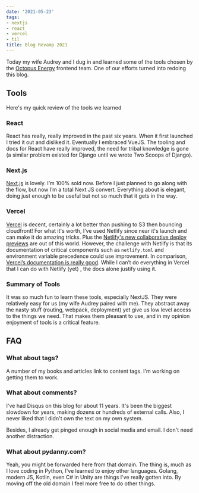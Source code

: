 ```yaml
---
date: '2021-05-23'
tags:
- nextjs
- react
- vercel
- til
title: Blog Revamp 2021
---
```


Today my wife Audrey and I dug in and learned some of the tools chosen by the [Octopus Energy](https://octopusenergy.com) frontend team. One of our efforts turned into redoing this blog. 

## Tools

Here's my quick review of the tools we learned

### React

React has really, really improved in the past six years.  When it first launched I tried it out and disliked it. Eventually I embraced VueJS. The tooling and docs for React have really improved, the need for tribal knowledge is gone (a similar problem existed for Django until we wrote Two Scoops of Django).

### Next.js

[Next.js](https://nextjs.org/) is lovely. I’m 100% sold now. Before I just planned to go along with the flow, but now I’m a total Next JS convert. Everything about is elegant, doing just enough to be useful but not so much that it gets in the way. 

### Vercel

[Vercel](https://vercel.com/) is decent, certainly a lot better than pushing to S3 then bouncing cloudfront! For what it's worth, I’ve used Netlify since near it's launch and can make it do amazing tricks. Plus the [Netlify's new collaborative deploy previews](https://www.netlify.com/blog/2021/05/19/next-generation-deploy-previews-plus-netlify-acquires-featurepeek/) are out of this world. However, the challenge with Netlify is that its documentation of critical components such as `netlify.toml` and environment variable precedence could use improvement. In comparison, [Vercel’s documentation is really good](https://vercel.com/docs). While I can’t do everything in Vercel that I can do with Netlify (yet) , the docs alone justify using it. 

### Summary of Tools

It was so much fun to learn these tools, especially NextJS. They were relatively easy for us (my wife Audrey paired with me). They abstract away the nasty stuff (routing, webpack, deployment) yet give us low level access to the things we need. That makes them pleasant to use, and in my opinion enjoyment of tools is a critical feature.

## FAQ

### What about tags?

A number of my books and articles link to content tags. I'm working on getting them to work.

### What about comments?

I've had Disqus on this blog for about 11 years. It's been the biggest slowdown for years, making dozens or hundreds of external calls. Also, I never liked that I didn't own the text on my own system.

Besides, I already get pinged enough in social media and email. I don't need another distraction.

### What about pydanny.com?

Yeah, you might be forwarded here from that domain. The thing is, much as I love coding in Python, I've learned to enjoy other languages. Golang, modern JS, Kotlin, even C# in Unity are things I've really gotten into. By moving off the old domain I feel more free to do other things.